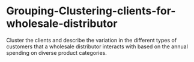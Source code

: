 # Grouping-Clustering-clients-for-wholesale-distributor
Cluster the clients and describe the variation in the different types of customers that a wholesale distributor interacts with based on the annual spending on diverse product categories.
